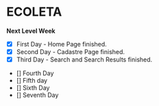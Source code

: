 # ECOLETA

**Next Level Week**

- [X] First Day - Home Page finished.
- [X] Second Day - Cadastre Page finished.
- [X] Third Day - Search and Search Results finished.
- [] Fourth Day
- [] Fifth day
- [] Sixth Day
- [] Seventh Day